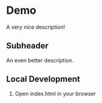 # Demo

A very nice description!

## Subheader

An even better description.

## Local Development

1. Open index.html in your browser
